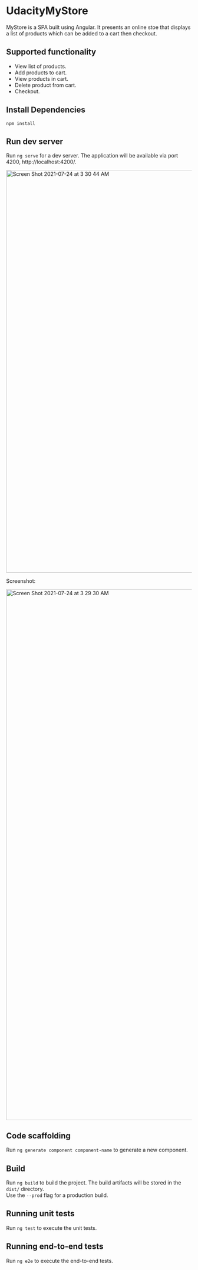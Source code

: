 # UdacityMyStore
MyStore is a SPA built using Angular. It presents an online stoe that displays a list of products which can be added to a cart then checkout.

## Supported functionality

- View list of products.
- Add products to cart.
- View products in cart.
- Delete product from cart.
- Checkout.

## Install Dependencies
```
npm install
```

## Run dev server

Run `ng serve` for a dev server. The application will be available via port 4200, http://localhost:4200/.  

<img width="1092" alt="Screen Shot 2021-07-24 at 3 30 44 AM" src="https://user-images.githubusercontent.com/68843028/126852289-d7aeec68-013d-48cb-a45b-d0945defce80.png">


Screenshot:

<img width="1440" alt="Screen Shot 2021-07-24 at 3 29 30 AM" src="https://user-images.githubusercontent.com/68843028/126852295-0209ba21-c60b-45a5-b511-f9a1587c8029.png">


## Code scaffolding

Run `ng generate component component-name` to generate a new component.

## Build

Run `ng build` to build the project. The build artifacts will be stored in the `dist/` directory.   
Use the `--prod` flag for a production build.

## Running unit tests

Run `ng test` to execute the unit tests.

## Running end-to-end tests

Run `ng e2e` to execute the end-to-end tests.
